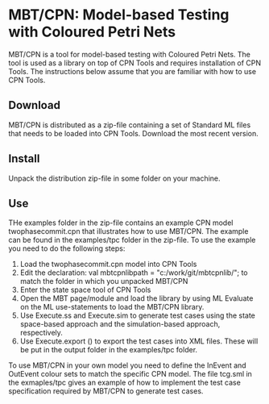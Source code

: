 # MBT/CPN: Model-based Testing with Coloured Petri Nets

MBT/CPN is a tool for model-based testing with Coloured Petri Nets. The tool is used as a library on top of CPN Tools and requires installation of CPN Tools. The instructions below assume that you are familiar with how to use CPN Tools.

## Download

MBT/CPN is distributed as a zip-file containing a set of Standard ML files that needs to be loaded into CPN Tools. Download the most recent version.

## Install

Unpack the distribution zip-file in some folder on your machine.

## Use

THe examples folder in the zip-file contains an example CPN model twophasecommit.cpn that illustrates how to use MBT/CPN. The example can be found in the examples/tpc folder in the zip-file. To use the example you need to do the following steps:

1. Load the twophasecommit.cpn model into CPN Tools
2. Edit the declaration: val mbtcpnlibpath =  "c:/work/git/mbtcpnlib/"; to match the folder in which you unpacked MBT/CPN
3. Enter the state space tool of CPN Tools
4. Open the MBT page/module and load the library by using ML Evaluate on the ML use-statements to load the MBT/CPN library.
5. Use Execute.ss and Execute.sim <n> to generate test cases using the state space-based approach and the simulation-based approach, respectively. 
6. Use Execute.export () to export the test cases into XML files. These will be put in the output folder in the examples/tpc folder.

To use MBT/CPN in your own model you need to define the InEvent and OutEvent colour sets to match the specific CPN model. The file tcg.sml in the exmaples/tpc gives an example of how to implement the test case specification required by MBT/CPN to generate test cases.
